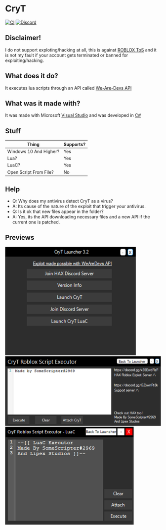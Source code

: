 # CryT
[![CI](https://github.com/Obesto/CryT/actions/workflows/blank.yml/badge.svg)](https://github.com/Obesto/CryT/actions/workflows/blank.yml)
[![Discord](https://img.shields.io/badge/Discord-Server-blue)](https://discord.com/widget?id=976670947069267969&theme=dark)
## Disclaimer!
I do not support exploting/hacking at all, this is against <a href="https://en.help.roblox.com/hc/en-us/articles/115004647846-Roblox-Terms-of-Use">ROBLOX ToS</a> and it is not my fault if your account gets terminated or banned for exploiting/hacking.
## What does it do?
It executes lua scripts through an API called <a href="https://wearedevs.net/d/Exploit%20API">We-Are-Devs API</a>
## What was it made with?
It was made with Microsoft <a href="https://visualstudio.microsoft.com/downloads/">Visual Studio</a> and was developed in <a href="https://en.wikipedia.org/wiki/C_Sharp_(programming_language)">C#</a>
## Stuff
| Thing | Supports? |
| ---   | - |
| Windows 10 And Higher? | Yes |
| Lua? | Yes |
| LuaC? | Yes |
| Open Script From File? | No |
## Help
- Q: Why does my antivirus detect CryT as a virus?
- A: Its cause of the nature of the exploit that trigger your antivirus.
- Q: Is it ok that new files appear in the folder?
- A: Yes, its the API downloading necessary files and a new API if the current one is patched.
## Previews

<img src="/Assets/CryTL.png" title="Launcher">
<img src="/Assets/CryTLE.png" title="Executor">
<img src="/Assets/CryTLC.png" title="LuaC Executor">
